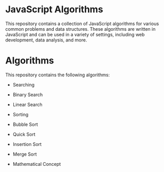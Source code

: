 # JavaScript Algorithms

This repository contains a collection of JavaScript algorithms for various common problems and data structures. These algorithms are written in JavaScript and can be used in a variety of settings, including web development, data analysis, and more.

# Algorithms

This repository contains the following algorithms:

- Searching

* Binary Search

- Linear Search

* Sorting

- Bubble Sort

* Quick Sort
* Insertion Sort
* Merge Sort

* Mathematical Concept
